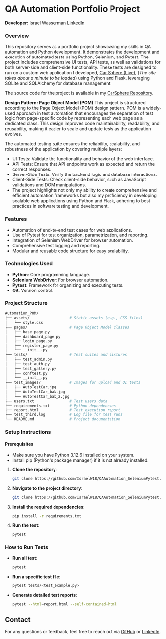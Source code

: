 # QA Automation Portfolio Project
**Developer:** Israel Wasserman [LinkedIn](https://www.linkedin.com/in/israel-wasserman/)

### Overview
This repository serves as a portfolio project showcasing my skills in QA automation and Python development. It demonstrates the development and execution of automated tests using Python, Selenium, and Pytest. The project includes comprehensive UI tests, API tests, as well as validations for both server-side and client-side functionality. These tests are designed to run on a custom web application I developed, [Car Sphere (Live)](https://carsphere.onrender.com/), (*The site takes about a minute to be loaded*) using Python and Flask, leveraging SQLite and SQLAlchemy for database management.

The source code for the project is available in my [CarSphere Repository](https://github.com/IsraelW18/CarSphere.git).

**Design Pattern: Page Object Model (POM)**
This project is structured according to the Page Object Model (POM) design pattern. POM is a widely-used approach in test automation that encourages the separation of test logic from page-specific code by representing each web page as a dedicated class. This design improves code maintainability, readability, and reusability, making it easier to scale and update tests as the application evolves.

The automated testing suite ensures the reliability, scalability, and robustness of the application by covering multiple layers:
- UI Tests: Validate the functionality and behavior of the web interface.
- API Tests: Ensure that API endpoints work as expected and return the correct responses.
- Server-Side Tests: Verify the backend logic and database interactions.
- Client-Side Tests: Check client-side behavior, such as JavaScript validations and DOM manipulations.
- The project highlights not only my ability to create comprehensive and efficient automation frameworks but also my proficiency in developing scalable web applications using Python and Flask, adhering to best practices in software testing and development.

### Features
- Automation of end-to-end test cases for web applications.
- Use of Pytest for test organization, parametrization, and reporting.
- Integration of Selenium WebDriver for browser automation.
- Comprehensive test logging and reporting.
- Modular and reusable code structure for easy scalability.

### Technologies Used
- **Python**: Core programming language.
- **Selenium WebDriver**: For browser automation.
- **Pytest**: Framework for organizing and executing tests.
- **Git**: Version control.

### Project Structure

```bash
Automation_POM/
├── assets/                  # Static assets (e.g., CSS files)
│   └── style.css
├── pages/                   # Page Object Model classes
│   ├── base_page.py
│   ├── dashboard_page.py
│   ├── login_page.py
│   ├── register_page.py
│   └── __init__.py
├── tests/                   # Test suites and fixtures
│   ├── test_admin.py
│   ├── test_auth.py
│   ├── test_gallery.py
│   ├── conftest.py
│   └── __init__.py
├── test_images/             # Images for upload and UI tests
│   ├── AutoTestCar.jpg
│   ├── AutoTestCar_bak.jpg
│   └── AutoTestCar_bak_2.jpg
├── users.txt                # Test users data
├── requirements.txt         # Python dependencies
├── report.html              # Test execution report
├── test_third.log           # Log file for test runs
└── README.md                # Project documentation
```

### Setup Instructions

#### Prerequisites
- Make sure you have Python 3.12.6 installed on your system.
- Install pip (Python's package manager) if it is not already installed.

1. **Clone the repository**:
   ```bash
   git clone https://github.com/IsraelW18/QAAutomation_SeleniumPytest.git

2. **Navigate to the project directory**:
   ```bash
   git clone https://github.com/IsraelW18/QAAutomation_SeleniumPytest.git
   
3. **Install the required dependencies**:
   ```bash
   pip install -r requirements.txt

4. **Run the test**:
   ```bash
   pytest

### How to Run Tests
*  **Run all test**:
   ```bash
   pytest

*  **Run a specific test file**:
   ```bash
   pytest tests/<test_example.py>

*  **Generate detailed test reports**:
   ```bash
   pytest --html=report.html --self-contained-html

## Contact
For any questions or feedback, feel free to reach out via [GitHub](https://github.com/IsraelW18) or [LinkedIn](https://www.linkedin.com/in/israel-wasserman/).